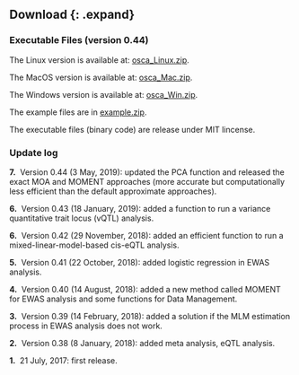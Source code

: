
## Download {: .expand}
### Executable Files (version 0.44) 

The Linux version is available at:
[osca\_Linux.zip](./download/osca_Linux.zip).

The MacOS version is available at:
[osca\_Mac.zip](./download/osca_Mac.zip).

The Windows version is available at:
[osca\_Win.zip](./download/osca_Win.zip).

The example files are in [example.zip](./download/example.zip).

The executable files (binary code) are release under MIT lincense.

### Update log 

**7.**  Version 0.44 (3 May, 2019): updated the PCA function and released the exact MOA and MOMENT approaches (more accurate but computationally less efficient than the default approximate approaches).

**6.**  Version 0.43 (18 January, 2019): added a function to run a  variance quantitative trait locus (vQTL) analysis.

**6.**  Version 0.42 (29 November, 2018): added an efficient function to run a mixed-linear-model-based cis-eQTL analysis.

**5.**  Version 0.41 (22 October, 2018): added logistic regression in EWAS analysis.

**4.**  Version 0.40 (14 August, 2018): added a new method called MOMENT for EWAS analysis and some functions for Data Management.

**3.**  Version 0.39 (14 February, 2018): added a solution if the MLM estimation process in EWAS analysis does not work.

**2.**  Version 0.38 (8 January, 2018): added meta analysis, eQTL analysis.

**1.**  21 July, 2017: first release.










